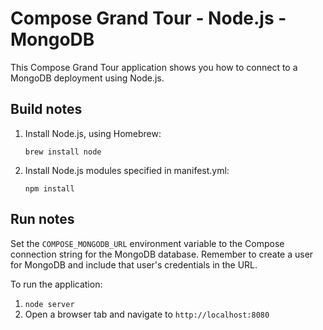 # Compose Grand Tour - Node.js - MongoDB

This Compose Grand Tour application shows you how to connect to a MongoDB deployment using Node.js.

## Build notes

1. Install Node.js, using Homebrew:

    ```
    brew install node
    ```

2. Install Node.js modules specified in manifest.yml:

    ```
    npm install
    ```

## Run notes

Set the `COMPOSE_MONGODB_URL` environment variable to the Compose connection string for the MongoDB database. Remember to create a user for MongoDB and include that user's credentials in the URL.

To run the application:

1. `node server`
2. Open a browser tab and navigate to `http://localhost:8080`


